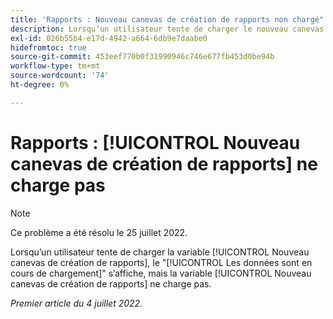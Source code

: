 ```yaml
---
title: 'Rapports : Nouveau canevas de création de rapports non chargé"'
description: Lorsqu’un utilisateur tente de charger le nouveau canevas de création de rapports, l’écran Données en cours de chargement s’affiche, mais le nouveau canevas de création de rapports ne se charge pas.
exl-id: 026b55b4-e17d-4942-a664-6db9e7daabe0
hidefromtoc: true
source-git-commit: 453eef770b0f31990946c746e677fb453d0be94b
workflow-type: tm+mt
source-wordcount: '74'
ht-degree: 0%

---
```


# Rapports : [!UICONTROL Nouveau canevas de création de rapports] ne charge pas

>[!NOTE]
>
>Ce problème a été résolu le 25 juillet 2022.

Lorsqu’un utilisateur tente de charger la variable [!UICONTROL Nouveau canevas de création de rapports], le &quot;[!UICONTROL Les données sont en cours de chargement]&quot; s’affiche, mais la variable [!UICONTROL Nouveau canevas de création de rapports] ne charge pas.

_Premier article du 4 juillet 2022._
